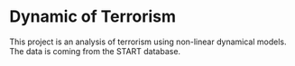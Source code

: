 # Dynamic of Terrorism

This project is an analysis of terrorism using non-linear dynamical models. The data is coming from the START database.
